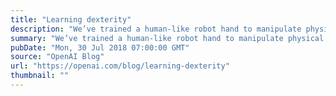 ```yaml
---
title: "Learning dexterity"
description: "We’ve trained a human-like robot hand to manipulate physical objects with unprecedented dexterity."
summary: "We’ve trained a human-like robot hand to manipulate physical objects with unprecedented dexterity."
pubDate: "Mon, 30 Jul 2018 07:00:00 GMT"
source: "OpenAI Blog"
url: "https://openai.com/blog/learning-dexterity"
thumbnail: ""
---
```



